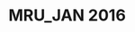 # MRU_JAN 2016                                                                                                    
                                                                                                       
 
                                                                                                  
 
                                                                                                             
 
                                                                                                   
 
                                                                                                  
 
                                                                                                  
 
                                                                                                  
 
                                                                                                   
 
                                                                                                  
  
                                                                                                  
 
                                                                                                  
 

                                                                                        
 
                                                                                                  
 
                                                                                                  
 
                                                                                                  
 
                                                                                                  
 
                                                                                                  
 
                                                                                                  
 

